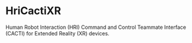 # HriCactiXR
Human Robot Interaction (HRI) Command and Control Teammate Interface (CACTI) for Extended Reality (XR) devices.

